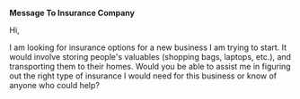 **Message To Insurance Company**

Hi,

I am looking for insurance options for a new business I am trying to
start. It would involve storing people's valuables (shopping bags,
laptops, etc.), and transporting them to their homes. Would you be able
to assist me in figuring out the right type of insurance I would need
for this business or know of anyone who could help?
